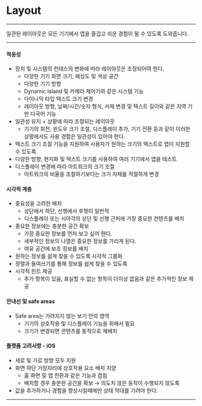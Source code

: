 # Layout

---

<aside>

일관된 레이아웃은 모든 기기에서 앱을 즐겁고 쉬운 경험이 될 수 있도록 도와줍니다. 

</aside>

---

#### 적응성

- 장치 및 시스템의 컨테스의 변화에 따라 레이아웃은 조정되어여 한다.
    - 다양한 기기 화면 크기, 해상도 및 색상 공간
    - 다양한 기기 방향
    - Dynamic Island 및 카메라 제어기와 같은 시스템 기능
    - 다이나믹 타입 텍스트 크기 변경
    - 레이아웃 방향, 날짜/시간/숫자 형식, 서체 변경 및 텍스트 길이와 같은 지역 기반 다국어 기능
- 일관성 유지 + 상황에 따라 조절되는 레이아웃
    - 기기의 회전, 윈도우 크기 조절, 디스플레이 추가, 기기 전환 등과 같이 이러한 상황에서도 사용 경험은 일관성이 있어야 한다.
- 텍스트 크기 조절 기능을 지원하여 사용자가 원하는 크기의 텍스트로 앱이 지원할 수 있도록
- 다양한 방향, 현지화 및 텍스트 크기를 사용하여 여러 기기에서 앱을 테스트
- 디스플레이 변경에 따라 아트워크의 크기 조절
    - 아트워크의 비율을 조절하기보다는 크기 자체를 적절하게 변경

#### 시각적 계층

- 중요성을 고려한 배치
    - 상단에서 하단, 선행에서 후행이 일반적
    - 디스플레이 또는 시야각의 상단 및 선행 근처에 가장 중요한 컨텐츠를 배치
- 중요한 정보에는 충분한 공간 확보
    - 가장 중요한 정보를 먼저 보고 싶어 한다.
    - 세부적인 정보의 나열은 중요한 정보를 가리게 된다.
    - 여유 공간에 보조 정보를 배치
- 원하는 정보를 쉽게 찾을 수 있도록 시각적 그룹화
- 정렬과 들여쓰기를 통해 정보를 쉽게 찾을 수 있도록
- 시각적 힌트 제공
    - 추가 항목이 있음, 표실할 수 없는 항목이 더이상 없음과 같은 추가적인 정보 제공

#### 안내선 및 safe areas

- Safe area는 가려지지 않는 보기 안의 영역
    - 기기의 상호작용 및 디스플레이 기능을 위해서 필요
    - 크기가 변경되면 콘텐츠를 동적으로 재배치

#### 플랫폼 고려사항 - iOS

- 세로 및 가로 방향 모두 지원
- 화면 하단 가장자리에 상호작용 요소 배치 지양
    - 홈 화면 및 앱 전환과 같은 기능과 겹침
    - 배치할 경우 충분한 공간을 확보 → 의도치 않은 동작이 수행되지 않도록
- 값을 추가하거나 경험을 향상시킬때에만 상태 막대를 기려야 한다.

---